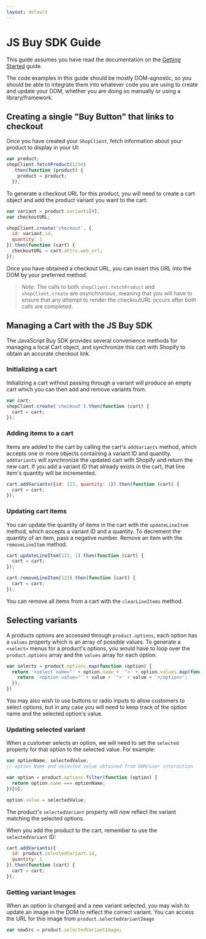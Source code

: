 ```yaml
---
layout: default
---
```


# JS Buy SDK Guide

This guide assumes you have read the documentation on the [Getting Started](/js-buy-sdk/) guide.

The code examples in this guide should be mostly DOM-agnostic, so you should be able to integrate them
into whatever code you are using to create and update your DOM, whether you are doing so manually
or using a library/framework.

## Creating a single "Buy Button" that links to checkout

Once you have created your `ShopClient`, fetch information about your product to display in your UI:

```js
var product;
shopClient.fetchProduct(1234)
  .then(function (product) {
    product = product;
  });
```

To generate a checkout URL for this product, you will need to create a cart object and add the product variant
you want to the cart:

```js
var variant = product.variants[0];
var checkoutURL;

shopClient.create('checkout', {
  id: variant.id,
  quantity: 1
}).then(function (cart) {
  checkoutURL = cart.attrs.web_url;
});
```

Once you have obtained a checkout URL, you can insert this URL into the DOM by your preferred method.

> *Note:* The calls to both `shopClient.fetchProduct` and `shopClient.create` are *asynchronous*, meaning that
> you will have to ensure that any attempt to render the checkoutURL occurs after both calls are completed.

## Managing a Cart with the JS Buy SDK

The JavaScript Buy SDK provides several convenience methods for managing a local Cart object, and synchronize
this cart with Shopify to obtain an accurate checkout link.

### Initializing a cart

Initializing a cart without passing through a variant will produce an empty cart which you can then
add and remove variants from.

```js
var cart;
shopClient.create('checkout').then(function (cart) {
  cart = cart;
});
```

### Adding items to a cart

Items are added to the cart by calling the cart's `addVariants` method, which accepts one or more objects containing
a variant ID and quantity. `addVariants` will synchronize the updated cart with Shopify and return the new cart. If you add a
variant ID that already exists in the cart, that line item's quantity will be incremented.

```js
cart.addVariants({id: 123, quantity: 1}).then(function (cart) {
  cart = cart;
});
```

### Updating cart items

You can update the quantity of items in the cart with the `updateLineItem` method, which accepts a variant ID and a quantity. To decrement
the quantity of an item, pass a negative number. Remove an item with the `removeLineItem` method.

```js
cart.updateLineItem(123, 1).then(function (cart) {
  cart = cart;
});

cart.removeLineItem(123).then(function (cart) {
  cart = cart;
});
```

You can remove all items from a cart with the `clearLineItems` method.

## Selecting variants

A products options are accessed through `product.options`, each option has a `values` property which is an array of possible values.
To generate a `<select>` menus for a product's options, you would have to loop over the `product.options` array and the `values` array for each option.

```js
var selects = product.options.map(function (option) {
  return '<select name="' + option.name + '">' + option.values.map(function(value) {
    return '<option value="' + value + '">' + value + '</option>';
  });
})
```

You may also wish to use buttons or radio inputs to allow customers to select options, but in any case you will need to keep track of the option name and
the selected option's value.

### Updating selected variant

When a customer selects an option, we will need to set the `selected` property for that option to the selected value. For example:

```js
var optionName, selectedValue;
// option Name and selected value obtained from DOM/user interaction

var option = product.options.filter(function (option) {
  return option.name === optionName;
})[0];

option.value = selectedValue;
```

The product's `selectedVariant` property will now reflect the variant matching the selected options.

When you add the product to the cart, remember to use the `selectedVariant` ID:

```js
cart.addVariants({
  id: product.selectedVariant.id,
  quantity: 1
}).then(function (cart) {
  cart = cart;
});
```

### Getting variant Images

When an option is changed and a new variant selected, you may wish to update an image in the DOM to reflect
the correct variant. You can access the URL for this image from `product.selectedVariantImage`

```js
var newSrc = product.selectedVariantImage;
```
